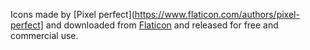 Icons made by [Pixel perfect](https://www.flaticon.com/authors/pixel-perfect] and downloaded from [Flaticon](https://www.flaticon.com/) and released for free and commercial use.

